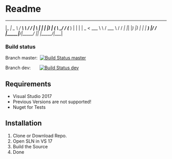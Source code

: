 # Readme

 _____ ____   _______     _______ ___  
|_   _|  _ \ / ____\ \   / / ____|__ \ 
  | | | |_) | (___  \ \_/ / (___    ) |
  | | |  _ < \___ \  \   / \___ \  / / 
 _| |_| |_) |____) |  | |  ____) |/ /_ 
|_____|____/|_____/   |_| |_____/|____|

### Build status
Branch master:&nbsp; [![Build Status master](https://travis-ci.org/AvariusProject/IbSys2.svg?branch=master)](https://travis-ci.org/AvariusProject/IbSys2)

Branch dev:&nbsp;&nbsp;&nbsp;&nbsp;&nbsp;&nbsp; [![Build Status dev](https://travis-ci.org/AvariusProject/IbSys2.svg?branch=dev)](https://travis-ci.org/AvariusProject/IbSys2)

## Requirements

- Visual Studio 2017
- Previous Versions are not supported!
- Nuget for Tests



## Installation

1. Clone or Download Repo.
2. Open SLN in VS 17
3. Build the Source
4. Done



